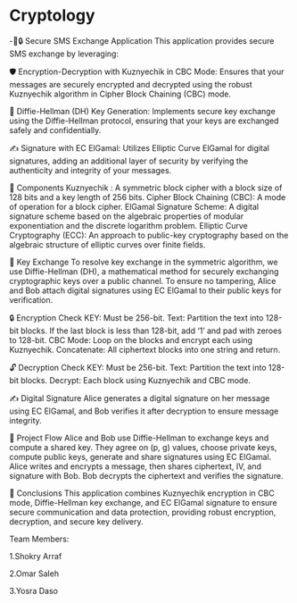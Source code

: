 # Cryptology
-📱🔒 Secure SMS Exchange Application
This application provides secure SMS exchange by leveraging:

🛡 Encryption-Decryption with Kuznyechik in CBC Mode:
Ensures that your messages are securely encrypted and decrypted using the robust Kuznyechik algorithm in Cipher Block Chaining (CBC) mode.

🔑 Diffie-Hellman (DH) Key Generation:
Implements secure key exchange using the Diffie-Hellman protocol, ensuring that your keys are exchanged safely and confidentially.

✍️ Signature with EC ElGamal:
Utilizes Elliptic Curve ElGamal for digital signatures, adding an additional layer of security by verifying the authenticity and integrity of your messages.

🧩 Components
Kuznyechik : A symmetric block cipher with a block size of 128 bits and a key length of 256 bits. Cipher Block Chaining (CBC): A mode of operation for a block cipher. ElGamal Signature Scheme: A digital signature scheme based on the algebraic properties of modular exponentiation and the discrete logarithm problem. Elliptic Curve Cryptography (ECC): An approach to public-key cryptography based on the algebraic structure of elliptic curves over finite fields.

🔑 Key Exchange
To resolve key exchange in the symmetric algorithm, we use Diffie-Hellman (DH), a mathematical method for securely exchanging cryptographic keys over a public channel. To ensure no tampering, Alice and Bob attach digital signatures using EC ElGamal to their public keys for verification.

🔒 Encryption
Check KEY: Must be 256-bit. Text: Partition the text into 128-bit blocks. If the last block is less than 128-bit, add ‘1’ and pad with zeroes to 128-bit. CBC Mode: Loop on the blocks and encrypt each using Kuznyechik. Concatenate: All ciphertext blocks into one string and return.

🔓 Decryption
Check KEY: Must be 256-bit. Text: Partition the text into 128-bit blocks. Decrypt: Each block using Kuznyechik and CBC mode.

✍️ Digital Signature
Alice generates a digital signature on her message using EC ElGamal, and Bob verifies it after decryption to ensure message integrity.

🔄 Project Flow
Alice and Bob use Diffie-Hellman to exchange keys and compute a shared key. They agree on (p, g) values, choose private keys, compute public keys, generate and share signatures using EC ElGamal. Alice writes and encrypts a message, then shares ciphertext, IV, and signature with Bob. Bob decrypts the ciphertext and verifies the signature.

📝 Conclusions
This application combines Kuznyechik encryption in CBC mode, Diffie-Hellman key exchange, and EC ElGamal signature to ensure secure communication and data protection, providing robust encryption, decryption, and secure key delivery.

Team Members:


1.Shokry Arraf

2.Omar Saleh

3.Yosra Daso
